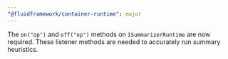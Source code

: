 ```yaml
---
"@fluidframework/container-runtime": major
---
```


The `on("op")` and `off("op")` methods on `ISummarizerRuntime` are now required. These listener methods are needed to accurately run summary heuristics.
